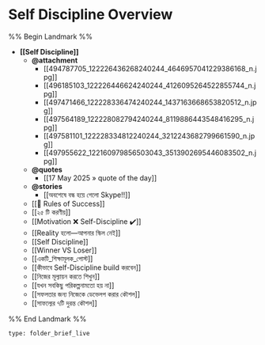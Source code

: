 # Self Discipline Overview
%% Begin Landmark %%
- **[[Self Discipline]]**
	- **@attachment**
		- [[494787705_122226436268240244_4646957041229386168_n.jpg]]
		- [[496185103_122226446624240244_4126095264522855744_n.jpg]]
		- [[497471466_122228336474240244_1437163668653820512_n.jpg]]
		- [[497564189_122228082794240244_8119886443548416295_n.jpg]]
		- [[497581101_122228334812240244_3212243682799661590_n.jpg]]
		- [[497955622_122160979856503043_3513902695446083502_n.jpg]]
	- **@quotes**
		- [[17 May 2025 » quote of the day]]
	- **@stories**
		- [[অবশেষে বন্ধ হয়ে গেলো Skype!!]]
	- [[🎯 Rules of Success]]
	- [[২৫ টি করণীয়]]
	- [[Motivation ❌ Self-Discipline ✔️]]
	- [[Reality হলো—আপনার স্কিল নেই]]
	- [[Self Discipline]]
	- [[Winner VS Loser]]
	- [[একটি_শিক্ষামূলক_পোস্ট]]
	- [[কীভাবে Self-Discipline build করবেন]]
	- [[নিজের মূল্যায়ন করতে শিখুন]]
	- [[যখন সবকিছু পরিকল্পনামতো হয় না]]
	- [[সফলতার জন্য নিজেকে ডেভেলপ করার কৌশল]]
	- [[সাফল্যের ৭টি দুরন্ত কৌশল]]

%% End Landmark %%

 
```ccard
type: folder_brief_live
```
 
